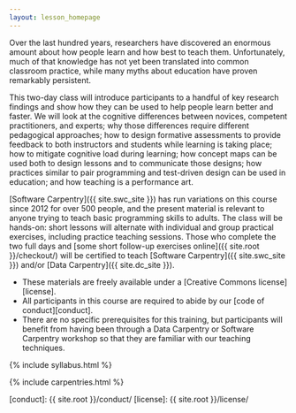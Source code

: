 ```yaml
---
layout: lesson_homepage
---
```

Over the last hundred years,
researchers have discovered an enormous amount about how people learn
and how best to teach them.
Unfortunately,
much of that knowledge has not yet been translated into common classroom practice,
while many myths about education have proven remarkably persistent.

This two-day class will introduce participants to a handful of key research findings
and show how they can be used to help people learn better and faster.
We will look at
the cognitive differences between novices, competent practitioners, and experts;
why those differences require different pedagogical approaches;
how to design formative assessments to provide feedback to both instructors and students while learning is taking place;
how to mitigate cognitive load during learning;
how concept maps can be used both to design lessons and to communicate those designs;
how practices similar to pair programming and test-driven design can be used in education;
and how teaching is a performance art.

[Software Carpentry]({{ site.swc_site }}) has run variations on this course since 2012 for over 500 people,
and the present material is relevant to anyone trying to teach basic programming skills to adults.
The class will be hands-on:
short lessons will alternate with individual and group practical exercises,
including practice teaching sessions.
Those who complete the two full days
and [some short follow-up exercises online]({{ site.root }}/checkout/)
will be certified to teach [Software Carpentry]({{ site.swc_site }})
and/or [Data Carpentry]({{ site.dc_site }}).

*   These materials are freely available under a [Creative Commons license][license].
*   All participants in this course are required to abide by our [code of conduct][conduct].
*   There are no specific prerequisites for this training,
    but participants will benefit from having been through a Data Carpentry or Software Carpentry workshop
    so that they are familiar with our teaching techniques.

{% include syllabus.html %}

{% include carpentries.html %}

[conduct]: {{ site.root }}/conduct/
[license]: {{ site.root }}/license/
